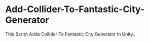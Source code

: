 # Add-Collider-To-Fantastic-City-Generator
This Script Adds Collider To Fantastic City Generator In Unity..
